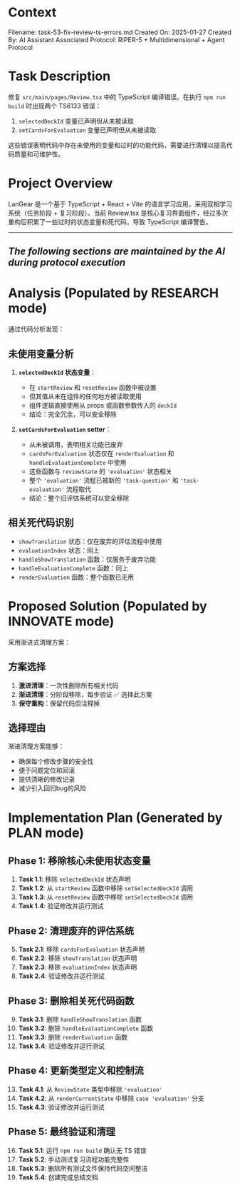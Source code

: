 # Context
Filename: task-53-fix-review-ts-errors.md
Created On: 2025-01-27
Created By: AI Assistant
Associated Protocol: RIPER-5 + Multidimensional + Agent Protocol

# Task Description
修复 `src/main/pages/Review.tsx` 中的 TypeScript 编译错误。在执行 `npm run build` 时出现两个 TS6133 错误：
1. `selectedDeckId` 变量已声明但从未被读取
2. `setCardsForEvaluation` 变量已声明但从未被读取

这些错误表明代码中存在未使用的变量和过时的功能代码，需要进行清理以提高代码质量和可维护性。

# Project Overview
LanGear 是一个基于 TypeScript + React + Vite 的语言学习应用，采用双相学习系统（任务阶段 + 复习阶段）。当前 Review.tsx 是核心复习界面组件，经过多次重构后积累了一些过时的状态变量和死代码，导致 TypeScript 编译警告。

---
*The following sections are maintained by the AI during protocol execution*
---

# Analysis (Populated by RESEARCH mode)
通过代码分析发现：

## 未使用变量分析
1. **`selectedDeckId` 状态变量**：
   - 在 `startReview` 和 `resetReview` 函数中被设置
   - 但其值从未在组件的任何地方被读取使用
   - 组件逻辑直接使用从 props 或函数参数传入的 `deckId`
   - 结论：完全冗余，可以安全移除

2. **`setCardsForEvaluation` setter**：
   - 从未被调用，表明相关功能已废弃
   - `cardsForEvaluation` 状态仅在 `renderEvaluation` 和 `handleEvaluationComplete` 中使用
   - 这些函数与 `reviewState` 的 `'evaluation'` 状态相关
   - 整个 `'evaluation'` 流程已被新的 `'task-question'` 和 `'task-evaluation'` 流程取代
   - 结论：整个旧评估系统可以安全移除

## 相关死代码识别
- `showTranslation` 状态：仅在废弃的评估流程中使用
- `evaluationIndex` 状态：同上
- `handleShowTranslation` 函数：仅服务于废弃功能
- `handleEvaluationComplete` 函数：同上  
- `renderEvaluation` 函数：整个函数已无用

# Proposed Solution (Populated by INNOVATE mode)
采用渐进式清理方案：

## 方案选择
1. **激进清理**：一次性删除所有相关代码
2. **渐进清理**：分阶段移除，每步验证 ✅ 选择此方案
3. **保守重构**：保留代码但注释掉

## 选择理由
渐进清理方案能够：
- 确保每个修改步骤的安全性
- 便于问题定位和回滚
- 提供清晰的修改记录
- 减少引入回归bug的风险

# Implementation Plan (Generated by PLAN mode)

## Phase 1: 移除核心未使用状态变量
1. **Task 1.1**: 移除 `selectedDeckId` 状态声明
2. **Task 1.2**: 从 `startReview` 函数中移除 `setSelectedDeckId` 调用
3. **Task 1.3**: 从 `resetReview` 函数中移除 `setSelectedDeckId` 调用
4. **Task 1.4**: 验证修改并运行测试

## Phase 2: 清理废弃的评估系统
5. **Task 2.1**: 移除 `cardsForEvaluation` 状态声明
6. **Task 2.2**: 移除 `showTranslation` 状态声明  
7. **Task 2.3**: 移除 `evaluationIndex` 状态声明
8. **Task 2.4**: 验证修改并运行测试

## Phase 3: 删除相关死代码函数
9. **Task 3.1**: 删除 `handleShowTranslation` 函数
10. **Task 3.2**: 删除 `handleEvaluationComplete` 函数
11. **Task 3.3**: 删除 `renderEvaluation` 函数
12. **Task 3.4**: 验证修改并运行测试

## Phase 4: 更新类型定义和控制流
13. **Task 4.1**: 从 `ReviewState` 类型中移除 `'evaluation'`
14. **Task 4.2**: 从 `renderCurrentState` 中移除 `case 'evaluation'` 分支
15. **Task 4.3**: 验证修改并运行测试

## Phase 5: 最终验证和清理
16. **Task 5.1**: 运行 `npm run build` 确认无 TS 错误
17. **Task 5.2**: 手动测试复习流程功能完整性
18. **Task 5.3**: 删除所有测试文件保持代码空间整洁
19. **Task 5.4**: 创建完成总结文档 